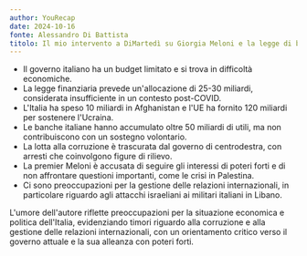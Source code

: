 ```yaml
---
author: YouRecap
date: 2024-10-16
fonte: Alessandro Di Battista
titolo: Il mio intervento a DiMartedì su Giorgia Meloni e la legge di bilancio
---
```


- Il governo italiano ha un budget limitato e si trova in difficoltà economiche.
- La legge finanziaria prevede un'allocazione di 25-30 miliardi, considerata insufficiente in un contesto post-COVID.
- L'Italia ha speso 10 miliardi in Afghanistan e l'UE ha fornito 120 miliardi per sostenere l'Ucraina.
- Le banche italiane hanno accumulato oltre 50 miliardi di utili, ma non contribuiscono con un sostegno volontario.
- La lotta alla corruzione è trascurata dal governo di centrodestra, con arresti che coinvolgono figure di rilievo.
- La premier Meloni è accusata di seguire gli interessi di poteri forti e di non affrontare questioni importanti, come le crisi in Palestina.
- Ci sono preoccupazioni per la gestione delle relazioni internazionali, in particolare riguardo agli attacchi israeliani ai militari italiani in Libano.

L'umore dell'autore riflette preoccupazioni per la situazione economica e politica dell'Italia, evidenziando timori riguardo alla corruzione e alla gestione delle relazioni internazionali, con un orientamento critico verso il governo attuale e la sua alleanza con poteri forti.
